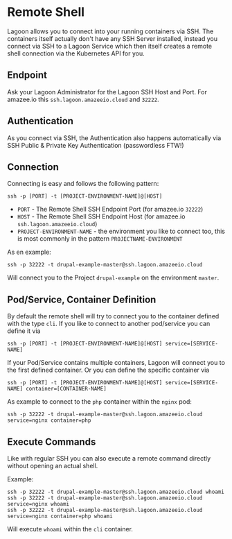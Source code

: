 # Remote Shell

Lagoon allows you to connect into your running containers via SSH. The containers itself actually don't have any SSH Server installed, instead you connect via SSH to a Lagoon Service which then itself creates a remote shell connection via the Kubernetes API for you.

## Endpoint

Ask your Lagoon Administrator for the Lagoon SSH Host and Port. For amazee.io this `ssh.lagoon.amazeeio.cloud` and `32222`.

## Authentication

As you connect via SSH, the Authentication also happens automatically via SSH Public & Private Key Authentication \(passwordless FTW!\)

## Connection

Connecting is easy and follows the following pattern:

```text
ssh -p [PORT] -t [PROJECT-ENVIRONMENT-NAME]@[HOST]
```

* `PORT` - The Remote Shell SSH Endpoint Port \(for amazee.io `32222`\)
* `HOST` - The Remote Shell SSH Endpoint Host \(for amazee.io `ssh.lagoon.amazeeio.cloud`\)
* `PROJECT-ENVIRONMENT-NAME` - the environment you like to connect too, this is most commonly in the pattern `PROJECTNAME-ENVIRONMENT`

As en example:

```text
ssh -p 32222 -t drupal-example-master@ssh.lagoon.amazeeio.cloud
```

Will connect you to the Project `drupal-example` on the environment `master`.

## Pod/Service, Container Definition

By default the remote shell will try to connect you to the container defined with the type `cli`. If you like to connect to another pod/service you can define it via

```text
ssh -p [PORT] -t [PROJECT-ENVIRONMENT-NAME]@[HOST] service=[SERVICE-NAME]
```

If your Pod/Service contains multiple containers, Lagoon will connect you to the first defined container. Or you can define the specific container via

```text
ssh -p [PORT] -t [PROJECT-ENVIRONMENT-NAME]@[HOST] service=[SERVICE-NAME] container=[CONTAINER-NAME]
```

As example to connect to the `php` container within the `nginx` pod:

```text
ssh -p 32222 -t drupal-example-master@ssh.lagoon.amazeeio.cloud service=nginx container=php
```

## Execute Commands

Like with regular SSH you can also execute a remote command directly without opening an actual shell.

Example:

```text
ssh -p 32222 -t drupal-example-master@ssh.lagoon.amazeeio.cloud whoami
ssh -p 32222 -t drupal-example-master@ssh.lagoon.amazeeio.cloud service=nginx whoami
ssh -p 32222 -t drupal-example-master@ssh.lagoon.amazeeio.cloud service=nginx container=php whoami
```

Will execute `whoami` within the `cli` container.


